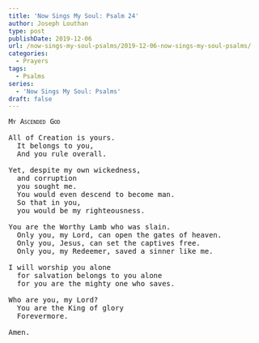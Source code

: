 ```yaml
---
title: 'Now Sings My Soul: Psalm 24'
author: Joseph Louthan
type: post
publishDate: 2019-12-06
url: /now-sings-my-soul-psalms/2019-12-06-now-sings-my-soul-psalms/
categories:
  - Prayers
tags:
  - Psalms
series:
  - 'Now Sings My Soul: Psalms'
draft: false
---
```

<pre>
<div style="font-variant: small-caps;">My Ascended God</div>
All of Creation is yours.
  It belongs to you,
  And you rule overall.

Yet, despite my own wickedness,
  and corruption
  you sought me.
  You would even descend to become man.
  So that in you,
  you would be my righteousness.

You are the Worthy Lamb who was slain.
  Only you, my Lord, can open the gates of heaven.
  Only you, Jesus, can set the captives free.
  Only you, my Redeemer, saved a sinner like me.

I will worship you alone
  for salvation belongs to you alone
  for you are the mighty one who saves.

Who are you, my Lord?
  You are the King of glory
  Forevermore.

Amen.

</pre>

 